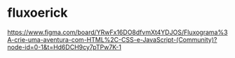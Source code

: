 # fluxoerick
https://www.figma.com/board/YRwFx16DO8dfvmXt4YDJOS/Fluxograma%3A-crie-uma-aventura-com-HTML%2C-CSS-e-JavaScript-(Community)?node-id=0-1&t=Hd6DCH9cy7pTPw7K-1
